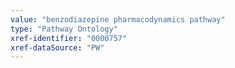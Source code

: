 ```yaml
---
value: "benzodiazepine pharmacodynamics pathway"
type: "Pathway Ontology"
xref-identifier: "0000757"
xref-dataSource: "PW"
---
```

